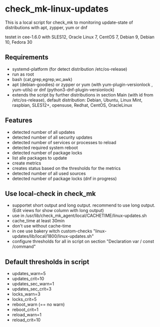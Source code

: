 # check_mk-linux-updates
This is a local script for check_mk to monitoring update-state of distributions with apt, zypper, yum or dnf

testet in cee-1.6.0 with SLES12, Oracle Linux 7, CentOS 7, Debian 9, Debian 10, Fedora 30

## Requirements
* systemd-platform (for detect distribution /etc/os-release)
* run as root
* bash (cat,grep,egrep,wc,awk)
* apt (debian-goodies) or zypper or yum (with yum-plugin-versionlock , yum-utils) or dnf (python3-dnf-plugin-versionlock)
* extends the script by further distributions in section Main (with id from /etc/os-release), default distribution: Debian, Ubuntu, Linux Mint, raspbian, SLES12+, opensuse, Redhat, CentOS, OracleLinux

## Features
* detected number of all updates
* detected number of all security updates
* detected number of services or processes to reload
* detected required system reboot
* detected number of package locks 
* list alle packages to update
* create metrics
* creates status based on the thresholds for the metrics
* detected number of all used sources
* detected number of package locks (dnf in progress)

## Use local-check in check_mk
* supportet short output and long output. recommend to use long output. (Edit views for show column with long output)
* use in /usr/lib/check_mk_agent/local/CACHETIME/linux-updates.sh
* cache_time at least 30min
* don't use without cache-time
* in cee use bakery witch custom-checks  "linux-updates/lib/local/1800/linux-updates.sh"
* configure thresholds for all in script on section "Declaration var / const /command" 

## Default thresholds in script
* updates_warn=5
* updates_crit=10
* updates_sec_warn=1
* updates_sec_crit=3
* locks_warn=3
* locks_crit=5
* reboot_warn  (== no warn)
* reboot_crit=1
* reload_warn=1
* reload_crit=10

